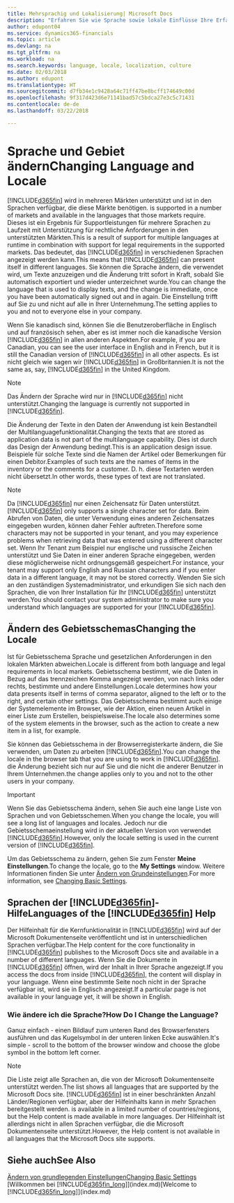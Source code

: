 ```yaml
---
title: Mehrsprachig und Lokalisierung| Microsoft Docs
description: "Erfahren Sie wie Sprache sowie lokale Einflüsse Ihre Erfahrung in Finance and Operations, Business edition beeinflusst."
author: edupont04
ms.service: dynamics365-financials
ms.topic: article
ms.devlang: na
ms.tgt_pltfrm: na
ms.workload: na
ms.search.keywords: language, locale, localization, culture
ms.date: 02/03/2018
ms.author: edupont
ms.translationtype: HT
ms.sourcegitcommit: d7fb34e1c9428a64c71ff47be8bcff174649c00d
ms.openlocfilehash: 9f317d423d6e71141bad57c5bdca27e3c5c71431
ms.contentlocale: de-de
ms.lasthandoff: 03/22/2018

---
```

# <a name="changing-language-and-locale"></a><span data-ttu-id="27bb2-103">Sprache und Gebiet ändern</span><span class="sxs-lookup"><span data-stu-id="27bb2-103">Changing Language and Locale</span></span>
[!INCLUDE[d365fin](includes/d365fin_md.md)]<span data-ttu-id="27bb2-104"> wird in mehreren Märkten unterstützt und ist in den Sprachen verfügbar, die diese Märkte benötigen.</span><span class="sxs-lookup"><span data-stu-id="27bb2-104"> is supported in a number of markets and available in the languages that those markets require.</span></span> <span data-ttu-id="27bb2-105">Dieses ist ein Ergebnis für Supportleistungen für mehrere Sprachen zu Laufzeit mit Unterstützung für rechtliche Anforderungen in den unterstützten Märkten.</span><span class="sxs-lookup"><span data-stu-id="27bb2-105">This is a result of support for multiple languages at runtime in combination with support for legal requirements in the supported markets.</span></span> <span data-ttu-id="27bb2-106">Das bedeutet, das [!INCLUDE[d365fin](includes/d365fin_md.md)] in verschiedenen Sprachen angezeigt werden kann.</span><span class="sxs-lookup"><span data-stu-id="27bb2-106">This means that [!INCLUDE[d365fin](includes/d365fin_md.md)] can present itself in different languages.</span></span> <span data-ttu-id="27bb2-107">Sie können die Sprache ändern, die verwendet wird, um Texte anzuzeigen und die Änderung tritt sofort in Kraft, sobald Sie automatisch exportiert und wieder unterzeichnet wurde.</span><span class="sxs-lookup"><span data-stu-id="27bb2-107">You can change the language that is used to display texts, and the change is immediate, once you have been automatically signed out and in again.</span></span> <span data-ttu-id="27bb2-108">Die Einstellung trifft auf Sie zu und nicht auf alle in Ihrer Unternehmung.</span><span class="sxs-lookup"><span data-stu-id="27bb2-108">The setting applies to you and not to everyone else in your company.</span></span>  

<span data-ttu-id="27bb2-109">Wenn Sie kanadisch sind, können Sie die Benutzeroberfläche in Englisch und auf französisch sehen, aber es ist immer noch die kanadische Version [!INCLUDE[d365fin](includes/d365fin_md.md)] in allen anderen Aspekten.</span><span class="sxs-lookup"><span data-stu-id="27bb2-109">For example, if you are Canadian, you can see the user interface in English and in French, but it is still the Canadian version of [!INCLUDE[d365fin](includes/d365fin_md.md)] in all other aspects.</span></span> <span data-ttu-id="27bb2-110">Es ist nicht gleich wie sagen wir [!INCLUDE[d365fin](includes/d365fin_md.md)] in Großbritannien.</span><span class="sxs-lookup"><span data-stu-id="27bb2-110">It is not the same as, say, [!INCLUDE[d365fin](includes/d365fin_md.md)] in the United Kingdom.</span></span>  

> [!NOTE]  
>  <span data-ttu-id="27bb2-111">Das Ändern der Sprache wird nur in [!INCLUDE[d365fin](includes/d365fin_md.md)] nicht unterstützt.</span><span class="sxs-lookup"><span data-stu-id="27bb2-111">Changing the language is currently not supported in [!INCLUDE[d365fin](includes/d365fin_md.md)].</span></span>

<span data-ttu-id="27bb2-112">Die Änderung der Texte in den Daten der Anwendung ist kein Bestandteil der Multilanguagefunktionalität.</span><span class="sxs-lookup"><span data-stu-id="27bb2-112">Changing the texts that are stored as application data is not part of the multilanguage capability.</span></span> <span data-ttu-id="27bb2-113">Dies ist durch das Design der Anwendung bedingt.</span><span class="sxs-lookup"><span data-stu-id="27bb2-113">This is an application design issue.</span></span> <span data-ttu-id="27bb2-114">Beispiele für solche Texte sind die Namen der Artikel oder Bemerkungen für einen Debitor.</span><span class="sxs-lookup"><span data-stu-id="27bb2-114">Examples of such texts are the names of items in the inventory or the comments for a customer.</span></span> <span data-ttu-id="27bb2-115">D. h. diese Textarten werden nicht übersetzt.</span><span class="sxs-lookup"><span data-stu-id="27bb2-115">In other words, these types of text are not translated.</span></span>  

> [!NOTE]  
>  <span data-ttu-id="27bb2-116">Da  [!INCLUDE[d365fin](includes/d365fin_md.md)] nur einen Zeichensatz für Daten unterstützt.</span><span class="sxs-lookup"><span data-stu-id="27bb2-116">[!INCLUDE[d365fin](includes/d365fin_md.md)] only supports a single character set for data.</span></span> <span data-ttu-id="27bb2-117">Beim Abrufen von Daten, die unter Verwendung eines anderen Zeichensatzes eingegeben wurden, können daher Fehler auftreten.</span><span class="sxs-lookup"><span data-stu-id="27bb2-117">Therefore some characters may not be supported in your tenant, and you may experience problems when retrieving data that was entered using a different character set.</span></span> <span data-ttu-id="27bb2-118">Wenn Ihr Tenant zum Beispiel nur englische und russische Zeichen unterstützt und Sie Daten in einer anderen Sprache eingegeben, werden diese möglicherweise nicht ordnungsgemäß gespeichert.</span><span class="sxs-lookup"><span data-stu-id="27bb2-118">For instance, your tenant may support only English and Russian characters and if you enter data in a different language, it may not be stored correctly.</span></span> <span data-ttu-id="27bb2-119">Wenden Sie sich an den zuständigen Systemadministrator, und erkundigen Sie sich nach den Sprachen, die von Ihrer Installation für Ihr [!INCLUDE[d365fin](includes/d365fin_md.md)] unterstützt werden.</span><span class="sxs-lookup"><span data-stu-id="27bb2-119">You should contact your system administrator to make sure you understand which languages are supported for your [!INCLUDE[d365fin](includes/d365fin_md.md)].</span></span>  

## <a name="changing-the-locale"></a><span data-ttu-id="27bb2-120">Ändern des Gebietsschemas</span><span class="sxs-lookup"><span data-stu-id="27bb2-120">Changing the Locale</span></span>
<span data-ttu-id="27bb2-121">Ist für Gebietsschema Sprache und gesetzlichen Anforderungen in den lokalen Märkten abweichen.</span><span class="sxs-lookup"><span data-stu-id="27bb2-121">Locale is different from both language and legal requirements in local markets.</span></span> <span data-ttu-id="27bb2-122">Gebietsschema bestimmt, wie die Daten in Bezug auf das trennzeichen Komma angezeigt werden, von nach links oder rechts, bestimmte und andere Einstellungen.</span><span class="sxs-lookup"><span data-stu-id="27bb2-122">Locale determines how your data presents itself in terms of comma separator, aligned to the left or to the right, and certain other settings.</span></span> <span data-ttu-id="27bb2-123">Das Gebietsschema bestimmt auch einige der Systemelemente im Browser, wie der Aktion, einen neuen Artikel in einer Liste zum Erstellen, beispielsweise.</span><span class="sxs-lookup"><span data-stu-id="27bb2-123">The locale also determines some of the system elements in the browser, such as the action to create a new item in a list, for example.</span></span>  

<span data-ttu-id="27bb2-124">Sie können das Gebietsschema in der Browserregisterkarte ändern, die Sie verwenden, um Daten zu arbeiten [!INCLUDE[d365fin](includes/d365fin_md.md)].</span><span class="sxs-lookup"><span data-stu-id="27bb2-124">You can change the locale in the browser tab that you are using to work in [!INCLUDE[d365fin](includes/d365fin_md.md)].</span></span> <span data-ttu-id="27bb2-125">die Änderung bezieht sich nur auf Sie und die nicht die anderer Benutzer in Ihrem Unternehmen.</span><span class="sxs-lookup"><span data-stu-id="27bb2-125">the change applies only to you and not to the other users in your company.</span></span>  

> [!IMPORTANT]  
>  <span data-ttu-id="27bb2-126">Wenn Sie das Gebietsschema ändern, sehen Sie auch eine lange Liste von Sprachen und von Gebietsschemen.</span><span class="sxs-lookup"><span data-stu-id="27bb2-126">When you change the locale, you will see a long list of languages and locales.</span></span> <span data-ttu-id="27bb2-127">Jedoch nur die Gebietsschemaeinstellung wird in der aktuellen Version von verwendet [!INCLUDE[d365fin](includes/d365fin_md.md)].</span><span class="sxs-lookup"><span data-stu-id="27bb2-127">However, only the locale setting is used in the current version of [!INCLUDE[d365fin](includes/d365fin_md.md)].</span></span>  

<span data-ttu-id="27bb2-128">Um das Gebietsschema zu ändern, gehen Sie zum Fenster **Meine Einstellungen**.</span><span class="sxs-lookup"><span data-stu-id="27bb2-128">To change the locale, go to the **My Settings** window.</span></span> <span data-ttu-id="27bb2-129">Weitere Informationen finden Sie unter [Ändern von Grundeinstellungen](ui-change-basic-settings.md).</span><span class="sxs-lookup"><span data-stu-id="27bb2-129">For more information, see [Changing Basic Settings](ui-change-basic-settings.md).</span></span>  

## <a name="languages-of-the-included365finincludesd365finmdmd-help"></a><span data-ttu-id="27bb2-130">Sprachen der [!INCLUDE[d365fin](includes/d365fin_md.md)]-Hilfe</span><span class="sxs-lookup"><span data-stu-id="27bb2-130">Languages of the [!INCLUDE[d365fin](includes/d365fin_md.md)] Help</span></span>
<span data-ttu-id="27bb2-131">Der Hilfeinhalt für die Kernfunktionalität in [!INCLUDE[d365fin](includes/d365fin_md.md)] wird auf der Microsoft Dokumentenseite veröffentlicht und ist in unterschiedlichen Sprachen verfügbar.</span><span class="sxs-lookup"><span data-stu-id="27bb2-131">The Help content for the core functionality in [!INCLUDE[d365fin](includes/d365fin_md.md)] publishes to the Microsoft Docs site and available in a number of different languages.</span></span> <span data-ttu-id="27bb2-132">Wenn Sie die Dokumente in [!INCLUDE[d365fin](includes/d365fin_md.md)] öffnen, wird der Inhalt in Ihrer Sprache angezeigt.</span><span class="sxs-lookup"><span data-stu-id="27bb2-132">If you access the docs from inside [!INCLUDE[d365fin](includes/d365fin_md.md)], the content will display in your language.</span></span> <span data-ttu-id="27bb2-133">Wenn eine bestimmte Seite noch nicht in der Sprache verfügbar ist, wird sie in Englisch angezeigt.</span><span class="sxs-lookup"><span data-stu-id="27bb2-133">If a particular page is not available in your language yet, it will be shown in English.</span></span>

### <a name="how-do-i-change-the-language"></a><span data-ttu-id="27bb2-134">Wie ändere ich die Sprache?</span><span class="sxs-lookup"><span data-stu-id="27bb2-134">How Do I Change the Language?</span></span>
<span data-ttu-id="27bb2-135">Ganuz einfach - einen Bildlauf zum unteren Rand des Browserfensters ausführen und das Kugelsymbol in der unteren linken Ecke auswählen.</span><span class="sxs-lookup"><span data-stu-id="27bb2-135">It's simple - scroll to the bottom of the browser window and choose the globe symbol in the bottom left corner.</span></span>

> [!NOTE]  
> <span data-ttu-id="27bb2-136">Die Liste zeigt alle Sprachen an, die von der Microsoft Dokumentenseite unterstützt werden.</span><span class="sxs-lookup"><span data-stu-id="27bb2-136">The list shows all languages that are supported by the Microsoft Docs site.</span></span> [!INCLUDE[d365fin](includes/d365fin_md.md)]<span data-ttu-id="27bb2-137"> ist in einer beschränkten Anzahl Länder/Regionen verfügbar, aber der Hilfeinhalts kann in mehr Sprachen bereitgestellt werden.</span><span class="sxs-lookup"><span data-stu-id="27bb2-137"> is available in a limited number of countries/regions, but the Help content is made available in more languages.</span></span> <span data-ttu-id="27bb2-138">Der Hilfeinhalt ist allerdings nicht in allen Sprachen verfügbar, die die Microsoft Dokumentenseite unterstützt.</span><span class="sxs-lookup"><span data-stu-id="27bb2-138">However, the Help content is not available in all languages that the Microsoft Docs site supports.</span></span>

## <a name="see-also"></a><span data-ttu-id="27bb2-139">Siehe auch</span><span class="sxs-lookup"><span data-stu-id="27bb2-139">See Also</span></span>  
[<span data-ttu-id="27bb2-140">Ändern von grundlegenden Einstellungen</span><span class="sxs-lookup"><span data-stu-id="27bb2-140">Changing Basic Settings</span></span>](ui-change-basic-settings.md)  
<span data-ttu-id="27bb2-141">[Willkommen bei [!INCLUDE[d365fin_long](includes/d365fin_long_md.md)]](index.md)</span><span class="sxs-lookup"><span data-stu-id="27bb2-141">[Welcome to [!INCLUDE[d365fin_long](includes/d365fin_long_md.md)]](index.md)</span></span>  

